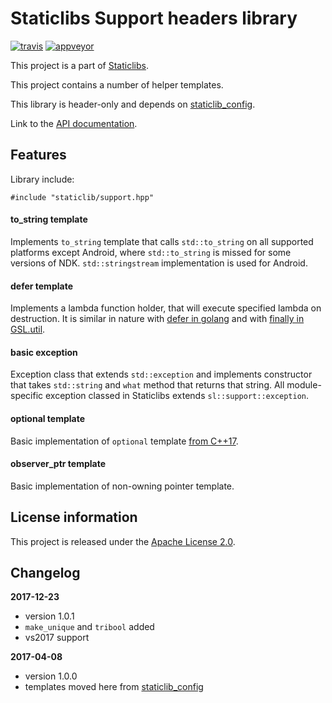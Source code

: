 Staticlibs Support headers library
==================================

[![travis](https://travis-ci.org/staticlibs/staticlib_support.svg?branch=master)](https://travis-ci.org/staticlibs/staticlib_support)
[![appveyor](https://ci.appveyor.com/api/projects/status/github/staticlibs/staticlib_support?svg=true)](https://ci.appveyor.com/project/staticlibs/staticlib-support)

This project is a part of [Staticlibs](http://staticlibs.net/).

This project contains a number of helper templates.

This library is header-only and depends on [staticlib_config](https://github.com/staticlibs/staticlib_config).

Link to the [API documentation](http://staticlibs.github.io/staticlib_support/docs/html/namespacestaticlib_1_1support.html).

Features
--------

Library include:

    #include "staticlib/support.hpp"

#### to_string template ####

Implements `to_string` template that calls `std::to_string` on all supported platforms except Android, 
where `std::to_string` is missed for some versions of NDK. `std::stringstream` implementation
is used for Android.

#### defer template ####

Implements a lambda function holder, that will execute specified lambda on destruction. 
It is similar in nature with [defer in golang](https://tour.golang.org/flowcontrol/12) and
with [finally in GSL.util](http://isocpp.github.io/CppCoreGuidelines/CppCoreGuidelines#gslutil-utilities).

#### basic exception ####

Exception class that extends `std::exception` and implements constructor that takes `std::string`
and `what` method that returns that string. All module-specific exception classed in Staticlibs 
extends `sl::support::exception`.

#### optional template ####

Basic implementation of `optional` template [from C++17](http://en.cppreference.com/w/cpp/utility/optional).

#### observer_ptr template ####

Basic implementation of non-owning pointer template.

License information
-------------------

This project is released under the [Apache License 2.0](http://www.apache.org/licenses/LICENSE-2.0).

Changelog
---------

**2017-12-23**

 * version 1.0.1
 * `make_unique` and `tribool` added
 * vs2017 support

**2017-04-08**

 * version 1.0.0
 * templates moved here from [staticlib_config](https://github.com/staticlibs/staticlib_config)
